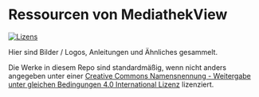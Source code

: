 # Ressourcen von MediathekView

[![Lizens](https://i.creativecommons.org/l/by-sa/4.0/88x31.png)](http://creativecommons.org/licenses/by-sa/4.0/)

Hier sind Bilder / Logos, Anleitungen und Ähnliches gesammelt.


Die Werke in diesem Repo sind standardmäßig, wenn nicht anders angegeben unter einer [Creative Commons Namensnennung - Weitergabe unter gleichen Bedingungen 4.0 International Lizenz](http://creativecommons.org/licenses/by-sa/4.0/) lizenziert.
